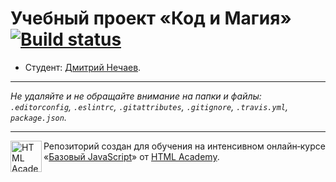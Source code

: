 # Учебный проект «Код и Магия» [![Build status][travis-image]][travis-url]

* Студент: [Дмитрий Нечаев](https://up.htmlacademy.ru/javascript/11/user/187460).

---

_Не удаляйте и не обращайте внимание на папки и файлы:_<br>
_`.editorconfig`, `.eslintrc`, `.gitattributes`, `.gitignore`, `.travis.yml`, `package.json`._

---

<a href="https://htmlacademy.ru/intensive/javascript"><img align="left" width="50" height="50" title="HTML Academy" src="https://up.htmlacademy.ru/static/img/intensive/javascript/logo-for-github.svg"></a>

Репозиторий создан для обучения на интенсивном онлайн‑курсе «[Базовый JavaScript](https://htmlacademy.ru/intensive/javascript)» от [HTML Academy](https://htmlacademy.ru).

[travis-image]: https://travis-ci.org/htmlacademy-javascript/187460-code-and-magick.svg?branch=master
[travis-url]: https://travis-ci.org/htmlacademy-javascript/187460-code-and-magick
